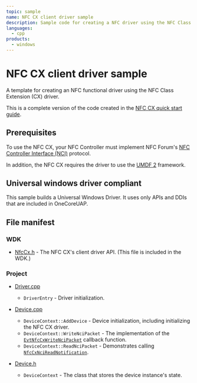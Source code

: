 ```yaml
---
topic: sample
name: NFC CX client driver sample
description: Sample code for creating a NFC driver using the NFC Class Extension.
languages:
  - cpp
products:
  - windows
---
```


# NFC CX client driver sample

A template for creating an NFC functional driver using the NFC Class Extension (CX) driver.

This is a complete version of the code created in the [NFC CX quick start guide](https://docs.microsoft.com/windows-hardware/drivers/nfc/nfc-class-extension-quickstart).

## Prerequisites

To use the NFC CX, your NFC Controller must implement NFC Forum's [NFC Controller Interface (NCI)](https://nfc-forum.org/our-work/specifications-and-application-documents/specifications/nfc-controller-interface-nci-specification/) protocol.

In addition, the NFC CX requires the driver to use the [UMDF 2](https://docs.microsoft.com/windows-hardware/drivers/wdf/overview-of-the-umdf) framework.

## Universal windows driver compliant

This sample builds a Universal Windows Driver. It uses only APIs and DDIs that are included in OneCoreUAP.

## File manifest

### WDK

- [NfcCx.h](https://docs.microsoft.com/windows-hardware/drivers/ddi/content/nfccx/) - The NFC CX's client driver API. (This file is included in the WDK.)

### Project

- [Driver.cpp](windows-drivertemplate-nfc/Driver.cpp)
  - `DriverEntry` - Driver initialization.

- [Device.cpp](windows-drivertemplate-nfc/Device.cpp)
  - `DeviceContext::AddDevice` - Device initialization, including initializing the NFC CX driver.
  - `DeviceContext::WriteNciPacket` - The implementation of the [`EvtNfcCxWriteNciPacket`](https://docs.microsoft.com/windows-hardware/drivers/ddi/content/nfccx/nc-nfccx-evt_nfc_cx_write_nci_packet) callback function.
  - `DeviceContext::ReadNciPacket` - Demonstrates calling [`NfcCxNciReadNotification`](https://docs.microsoft.com/windows-hardware/drivers/ddi/content/nfccx/nf-nfccx-nfccxncireadnotification).

- [Device.h](windows-drivertemplate-nfc/Device.h)
  - `DeviceContext` - The class that stores the device instance's state.
